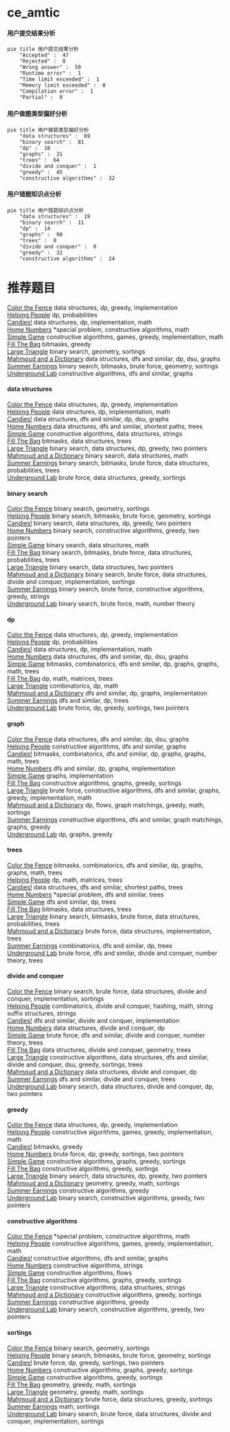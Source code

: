 # ce_amtic
<!-- tabs:start -->
#### **用户提交结果分析**

```mermaid
pie title 用户提交结果分析
    "Accepted" :  47
    "Rejected" :  0
    "Wrong answer" :  50
    "Runtime error" :  1
    "Time limit exceeded" :  1
    "Memory limit exceeded" :  0
    "Compilation error" :  1
    "Partial" :  0
```
#### **用户做题类型偏好分析**

```mermaid
pie title 用户做题类型偏好分析
    "data structures" :  69
    "binary search" :  81
    "dp" :  18
    "graphs" :  31
    "trees" :  64
    "divide and conquer" :  1
    "greedy" :  45
    "constructive algorithms" :  32
```
#### **用户错题知识点分析**

```mermaid
pie title 用户错题知识点分析
    "data structures" :  19
    "binary search" :  11
    "dp" :  14
    "graphs" :  90
    "trees" :  0
    "divide and conquer" :  0
    "greedy" :  32
    "constructive algorithms" :  24
```
<!-- tabs:end -->
# 推荐题目
[Color the Fence](http://codeforces.com/problemset/problem/349/B)		data structures,
                        dp,
                        greedy,
                        implementation		  
[Helping People](http://codeforces.com/problemset/problem/494/C)		dp,
                        probabilities		  
[Candies!](http://codeforces.com/problemset/problem/1189/C)		data structures,
                        dp,
                        implementation,
                        math		  
[Home Numbers](http://codeforces.com/problemset/problem/638/A)		*special problem,
                        constructive algorithms,
                        math		  
[Simple Game](http://codeforces.com/problemset/problem/570/B)		constructive algorithms,
                        games,
                        greedy,
                        implementation,
                        math		  
[Fill The Bag](http://codeforces.com/problemset/problem/1303/D)		bitmasks,
                        greedy		  
[Large Triangle](http://codeforces.com/problemset/problem/1019/D)		binary search,
                        geometry,
                        sortings		  
[Mahmoud and a Dictionary](http://codeforces.com/problemset/problem/766/D)		data structures,
                        dfs and similar,
                        dp,
                        dsu,
                        graphs		  
[Summer Earnings](http://codeforces.com/problemset/problem/333/E)		binary search,
                        bitmasks,
                        brute force,
                        geometry,
                        sortings		  
[Underground Lab](https://codeforces.com/contest/782/problem/E)		constructive algorithms,
                        dfs and similar,
                        graphs		  
<!-- tabs:start -->
#### **data structures**
[Color the Fence](http://codeforces.com/problemset/problem/349/B)		data structures,
                        dp,
                        greedy,
                        implementation		  
[Helping People](http://codeforces.com/problemset/problem/1189/C)		data structures,
                        dp,
                        implementation,
                        math		  
[Candies!](http://codeforces.com/problemset/problem/766/D)		data structures,
                        dfs and similar,
                        dp,
                        dsu,
                        graphs		  
[Home Numbers](http://codeforces.com/problemset/problem/1304/E)		data structures,
                        dfs and similar,
                        shortest paths,
                        trees		  
[Simple Game](https://codeforces.com/contest/1382/problem/C1)		constructive algorithms,
                        data structures,
                        strings		  
[Fill The Bag](http://codeforces.com/problemset/problem/817/E)		bitmasks,
                        data structures,
                        trees		  
[Large Triangle](http://codeforces.com/problemset/problem/1492/C)		binary search,
                        data structures,
                        dp,
                        greedy,
                        two pointers		  
[Mahmoud and a Dictionary](http://codeforces.com/problemset/problem/1490/G)		binary search,
                        data structures,
                        math		  
[Summer Earnings](http://codeforces.com/problemset/problem/1479/D)		binary search,
                        bitmasks,
                        brute force,
                        data structures,
                        probabilities,
                        trees		  
[Underground Lab](http://codeforces.com/problemset/problem/1497/A)		brute force,
                        data structures,
                        greedy,
                        sortings		  
#### **binary search**
[Color the Fence](http://codeforces.com/problemset/problem/1019/D)		binary search,
                        geometry,
                        sortings		  
[Helping People](http://codeforces.com/problemset/problem/333/E)		binary search,
                        bitmasks,
                        brute force,
                        geometry,
                        sortings		  
[Candies!](http://codeforces.com/problemset/problem/1492/C)		binary search,
                        data structures,
                        dp,
                        greedy,
                        two pointers		  
[Home Numbers](http://codeforces.com/problemset/problem/1463/D)		binary search,
                        constructive algorithms,
                        greedy,
                        two pointers		  
[Simple Game](http://codeforces.com/problemset/problem/1490/G)		binary search,
                        data structures,
                        math		  
[Fill The Bag](http://codeforces.com/problemset/problem/1479/D)		binary search,
                        bitmasks,
                        brute force,
                        data structures,
                        probabilities,
                        trees		  
[Large Triangle](http://codeforces.com/problemset/problem/1436/E)		binary search,
                        data structures,
                        two pointers		  
[Mahmoud and a Dictionary](http://codeforces.com/problemset/problem/1461/D)		binary search,
                        brute force,
                        data structures,
                        divide and conquer,
                        implementation,
                        sortings		  
[Summer Earnings](http://codeforces.com/problemset/problem/1493/C)		binary search,
                        brute force,
                        constructive algorithms,
                        greedy,
                        strings		  
[Underground Lab](http://codeforces.com/problemset/problem/1487/D)		binary search,
                        brute force,
                        math,
                        number theory		  
#### **dp**
[Color the Fence](http://codeforces.com/problemset/problem/349/B)		data structures,
                        dp,
                        greedy,
                        implementation		  
[Helping People](http://codeforces.com/problemset/problem/494/C)		dp,
                        probabilities		  
[Candies!](http://codeforces.com/problemset/problem/1189/C)		data structures,
                        dp,
                        implementation,
                        math		  
[Home Numbers](http://codeforces.com/problemset/problem/766/D)		data structures,
                        dfs and similar,
                        dp,
                        dsu,
                        graphs		  
[Simple Game](http://codeforces.com/problemset/problem/1299/D)		bitmasks,
                        combinatorics,
                        dfs and similar,
                        dp,
                        graphs,
                        graphs,
                        math,
                        trees		  
[Fill The Bag](http://codeforces.com/problemset/problem/917/D)		dp,
                        math,
                        matrices,
                        trees		  
[Large Triangle](http://codeforces.com/problemset/problem/1503/E)		combinatorics,
                        dp,
                        math		  
[Mahmoud and a Dictionary](http://codeforces.com/problemset/problem/463/D)		dfs and similar,
                        dp,
                        graphs,
                        implementation		  
[Summer Earnings](http://codeforces.com/problemset/problem/734/E)		dfs and similar,
                        dp,
                        trees		  
[Underground Lab](http://codeforces.com/problemset/problem/1452/E)		brute force,
                        dp,
                        greedy,
                        sortings,
                        two pointers		  
#### **graph**
[Color the Fence](http://codeforces.com/problemset/problem/766/D)		data structures,
                        dfs and similar,
                        dp,
                        dsu,
                        graphs		  
[Helping People](https://codeforces.com/contest/782/problem/E)		constructive algorithms,
                        dfs and similar,
                        graphs		  
[Candies!](http://codeforces.com/problemset/problem/1299/D)		bitmasks,
                        combinatorics,
                        dfs and similar,
                        dp,
                        graphs,
                        graphs,
                        math,
                        trees		  
[Home Numbers](http://codeforces.com/problemset/problem/463/D)		dfs and similar,
                        dp,
                        graphs,
                        implementation		  
[Simple Game](http://codeforces.com/problemset/problem/1239/F)		graphs,
                        implementation		  
[Fill The Bag](http://codeforces.com/problemset/problem/1198/C)		constructive algorithms,
                        graphs,
                        greedy,
                        sortings		  
[Large Triangle](http://codeforces.com/problemset/problem/1487/C)		brute force,
                        constructive algorithms,
                        dfs and similar,
                        graphs,
                        greedy,
                        implementation,
                        math		  
[Mahmoud and a Dictionary](http://codeforces.com/problemset/problem/1437/C)		dp,
                        flows,
                        graph matchings,
                        greedy,
                        math,
                        sortings		  
[Summer Earnings](http://codeforces.com/problemset/problem/1470/D)		constructive algorithms,
                        dfs and similar,
                        graph matchings,
                        graphs,
                        greedy		  
[Underground Lab](http://codeforces.com/problemset/problem/1476/C)		dp,
                        graphs,
                        greedy		  
#### **trees**
[Color the Fence](http://codeforces.com/problemset/problem/1299/D)		bitmasks,
                        combinatorics,
                        dfs and similar,
                        dp,
                        graphs,
                        graphs,
                        math,
                        trees		  
[Helping People](http://codeforces.com/problemset/problem/917/D)		dp,
                        math,
                        matrices,
                        trees		  
[Candies!](http://codeforces.com/problemset/problem/1304/E)		data structures,
                        dfs and similar,
                        shortest paths,
                        trees		  
[Home Numbers](http://codeforces.com/problemset/problem/1387/B2)		*special problem,
                        dfs and similar,
                        trees		  
[Simple Game](http://codeforces.com/problemset/problem/734/E)		dfs and similar,
                        dp,
                        trees		  
[Fill The Bag](http://codeforces.com/problemset/problem/817/E)		bitmasks,
                        data structures,
                        trees		  
[Large Triangle](http://codeforces.com/problemset/problem/1479/D)		binary search,
                        bitmasks,
                        brute force,
                        data structures,
                        probabilities,
                        trees		  
[Mahmoud and a Dictionary](http://codeforces.com/problemset/problem/1511/C)		brute force,
                        data structures,
                        implementation,
                        trees		  
[Summer Earnings](http://codeforces.com/problemset/problem/1499/F)		combinatorics,
                        dfs and similar,
                        dp,
                        trees		  
[Underground Lab](http://codeforces.com/problemset/problem/1491/E)		brute force,
                        dfs and similar,
                        divide and conquer,
                        number theory,
                        trees		  
#### **divide and conquer**
[Color the Fence](http://codeforces.com/problemset/problem/1461/D)		binary search,
                        brute force,
                        data structures,
                        divide and conquer,
                        implementation,
                        sortings		  
[Helping People](http://codeforces.com/problemset/problem/1466/G)		combinatorics,
                        divide and conquer,
                        hashing,
                        math,
                        string suffix structures,
                        strings		  
[Candies!](http://codeforces.com/problemset/problem/1490/D)		dfs and similar,
                        divide and conquer,
                        implementation		  
[Home Numbers](https://codeforces.com/contest/1483/problem/C)		data structures,
                        divide and conquer,
                        dp		  
[Simple Game](http://codeforces.com/problemset/problem/1491/E)		brute force,
                        dfs and similar,
                        divide and conquer,
                        number theory,
                        trees		  
[Fill The Bag](http://codeforces.com/problemset/problem/1303/G)		data structures,
                        divide and conquer,
                        geometry,
                        trees		  
[Large Triangle](http://codeforces.com/problemset/problem/1494/D)		constructive algorithms,
                        data structures,
                        dfs and similar,
                        divide and conquer,
                        dsu,
                        greedy,
                        sortings,
                        trees		  
[Mahmoud and a Dictionary](http://codeforces.com/problemset/problem/1482/E)		data structures,
                        divide and conquer,
                        dp		  
[Summer Earnings](http://codeforces.com/problemset/problem/566/C)		dfs and similar,
                        divide and conquer,
                        trees		  
[Underground Lab](http://codeforces.com/problemset/problem/1428/F)		binary search,
                        data structures,
                        divide and conquer,
                        dp,
                        two pointers		  
#### **greedy**
[Color the Fence](http://codeforces.com/problemset/problem/349/B)		data structures,
                        dp,
                        greedy,
                        implementation		  
[Helping People](http://codeforces.com/problemset/problem/570/B)		constructive algorithms,
                        games,
                        greedy,
                        implementation,
                        math		  
[Candies!](http://codeforces.com/problemset/problem/1303/D)		bitmasks,
                        greedy		  
[Home Numbers](http://codeforces.com/problemset/problem/1452/E)		brute force,
                        dp,
                        greedy,
                        sortings,
                        two pointers		  
[Simple Game](http://codeforces.com/problemset/problem/1198/C)		constructive algorithms,
                        graphs,
                        greedy,
                        sortings		  
[Fill The Bag](http://codeforces.com/problemset/problem/1446/A)		constructive algorithms,
                        greedy,
                        sortings		  
[Large Triangle](http://codeforces.com/problemset/problem/1492/C)		binary search,
                        data structures,
                        dp,
                        greedy,
                        two pointers		  
[Mahmoud and a Dictionary](https://codeforces.com/contest/1496/problem/C)		geometry,
                        greedy,
                        math,
                        sortings		  
[Summer Earnings](http://codeforces.com/problemset/problem/1493/A)		constructive algorithms,
                        greedy		  
[Underground Lab](http://codeforces.com/problemset/problem/1463/D)		binary search,
                        constructive algorithms,
                        greedy,
                        two pointers		  
#### **constructive algorithms**
[Color the Fence](http://codeforces.com/problemset/problem/638/A)		*special problem,
                        constructive algorithms,
                        math		  
[Helping People](http://codeforces.com/problemset/problem/570/B)		constructive algorithms,
                        games,
                        greedy,
                        implementation,
                        math		  
[Candies!](https://codeforces.com/contest/782/problem/E)		constructive algorithms,
                        dfs and similar,
                        graphs		  
[Home Numbers](http://codeforces.com/problemset/problem/1267/L)		constructive algorithms,
                        strings		  
[Simple Game](http://codeforces.com/problemset/problem/1288/F)		constructive algorithms,
                        flows		  
[Fill The Bag](http://codeforces.com/problemset/problem/1198/C)		constructive algorithms,
                        graphs,
                        greedy,
                        sortings		  
[Large Triangle](https://codeforces.com/contest/1382/problem/C1)		constructive algorithms,
                        data structures,
                        strings		  
[Mahmoud and a Dictionary](http://codeforces.com/problemset/problem/1446/A)		constructive algorithms,
                        greedy,
                        sortings		  
[Summer Earnings](http://codeforces.com/problemset/problem/1493/A)		constructive algorithms,
                        greedy		  
[Underground Lab](http://codeforces.com/problemset/problem/1463/D)		binary search,
                        constructive algorithms,
                        greedy,
                        two pointers		  
#### **sortings**
[Color the Fence](http://codeforces.com/problemset/problem/1019/D)		binary search,
                        geometry,
                        sortings		  
[Helping People](http://codeforces.com/problemset/problem/333/E)		binary search,
                        bitmasks,
                        brute force,
                        geometry,
                        sortings		  
[Candies!](http://codeforces.com/problemset/problem/1452/E)		brute force,
                        dp,
                        greedy,
                        sortings,
                        two pointers		  
[Home Numbers](http://codeforces.com/problemset/problem/1198/C)		constructive algorithms,
                        graphs,
                        greedy,
                        sortings		  
[Simple Game](http://codeforces.com/problemset/problem/1446/A)		constructive algorithms,
                        greedy,
                        sortings		  
[Fill The Bag](https://codeforces.com/contest/1496/problem/C)		geometry,
                        greedy,
                        math,
                        sortings		  
[Large Triangle](http://codeforces.com/problemset/problem/1495/A)		geometry,
                        greedy,
                        math,
                        sortings		  
[Mahmoud and a Dictionary](http://codeforces.com/problemset/problem/1497/A)		brute force,
                        data structures,
                        greedy,
                        sortings		  
[Summer Earnings](http://codeforces.com/problemset/problem/1427/A)		math,
                        sortings		  
[Underground Lab](http://codeforces.com/problemset/problem/1461/D)		binary search,
                        brute force,
                        data structures,
                        divide and conquer,
                        implementation,
                        sortings		  
<!-- tabs:end -->
